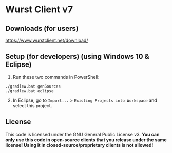 # Wurst Client v7

## Downloads (for users)

https://www.wurstclient.net/download/

## Setup (for developers) (using Windows 10 & Eclipse)

1. Run these two commands in PowerShell:

```
./gradlew.bat genSources
./gradlew.bat eclipse
```

2. In Eclipse, go to `Import...` > `Existing Projects into Workspace` and select this project.

## License

This code is licensed under the GNU General Public License v3. **You can only use this code in open-source clients that you release under the same license! Using it in closed-source/proprietary clients is not allowed!**
